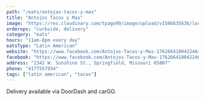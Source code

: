```yaml
---
path: "/eats/antojos-tacos-y-mas"
title: "Antojos Tacos y Mas"
image: "https://res.cloudinary.com/tpage99/image/upload/v1586635636/local417eats/local417eats.png"
orderops: "curbside, delivery"
category: "eats"
hours: "11am-8pm every day"
eatsType: "Latin American"
website: "https://www.facebook.com/Antojos-Tacos-y-Mas-1762664180422464/"
facebook: "https://www.facebook.com/Antojos-Tacos-y-Mas-1762664180422464/"
address: "1342 W. Sunshine St., Springfield, Missouri 65807"
phone: "4177557934"
tags: ["latin american", "tacos"]
---
```


Delivery available via DoorDash and carGO.
